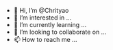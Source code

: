 - 👋 Hi, I’m @Chrityao
- 👀 I’m interested in ...
- 🌱 I’m currently learning ...
- 💞️ I’m looking to collaborate on ...
- 📫 How to reach me ...

<!---
Chrityao/Chrityao is a ✨ special ✨ repository because its `README.md` (this file) appears on your GitHub profile.
You can click the Preview link to take a look at your changes.
--->
